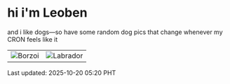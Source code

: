 # hi i'm Leoben

and i like dogs—so have some random dog pics that change whenever my CRON feels like it

|  |  |
|--------|----------|
| ![Borzoi](https://random-dog-vercel.vercel.app/api/random-borzoi?v=1760908817) | ![Labrador](https://random-dog-vercel.vercel.app/api/random-labrador?v=1760908817) |

Last updated: 2025-10-20 05:20 PHT
